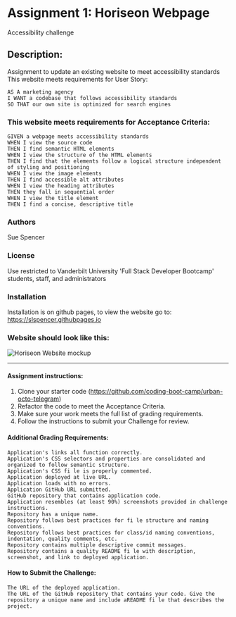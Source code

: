 # Assignment 1: Horiseon Webpage
Accessibility challenge

## Description:
Assignment to update an existing website to meet accessibility standards  
This website meets requirements for User Story:
```
AS A marketing agency
I WANT a codebase that follows accessibility standards
SO THAT our own site is optimized for search engines
```
### This website meets requirements for Acceptance Criteria:
```
GIVEN a webpage meets accessibility standards
WHEN I view the source code
THEN I find semantic HTML elements
WHEN I view the structure of the HTML elements
THEN I find that the elements follow a logical structure independent of styling and positioning
WHEN I view the image elements
THEN I find accessible alt attributes
WHEN I view the heading attributes
THEN they fall in sequential order
WHEN I view the title element
THEN I find a concise, descriptive title
```
### Authors
Sue Spencer

### License
Use restricted to Vanderbilt University 'Full Stack Developer Bootcamp' students, staff, and administrators

### Installation
Installation is on github pages, to view the website go to:  https://slspencer.githubpages.io

### Website should look like this:

![Horiseon Website mockup](./assets/images/01-html-css-git-homework-demo.png)

_________________________________
#### Assignment instructions: 
1. Clone your starter code (https://github.com/coding-boot-camp/urban-octo-telegram)  
2. Refactor the code to meet the Acceptance Criteria.  
3. Make sure your work meets the full list of grading requirements.  
4. Follow the instructions to submit your Challenge for review.  

#### Additional Grading Requirements:
```
Application's links all function correctly.
Application's CSS selectors and properties are consolidated and organized to follow semantic structure.
Application's CSS fi le is properly commented.
Application deployed at live URL.
Application loads with no errors.
Application GitHub URL submitted.
GitHub repository that contains application code.
Application resembles (at least 90%) screenshots provided in challenge instructions.
Repository has a unique name.
Repository follows best practices for fi le structure and naming conventions.
Repository follows best practices for class/id naming conventions, indentation, quality comments, etc.
Repository contains multiple descriptive commit messages.
Repository contains a quality README fi le with description, screenshot, and link to deployed application.
```

#### How to Submit the Challenge:
```
The URL of the deployed application.
The URL of the GitHub repository that contains your code. Give the repository a unique name and include aREADME fi le that describes the project.
```
